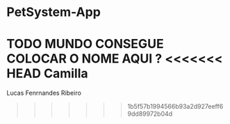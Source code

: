 # PetSystem-App
TODO MUNDO CONSEGUE COLOCAR O NOME AQUI ?
<<<<<<< HEAD
Camilla
=======
Lucas Fenrnandes Ribeiro
>>>>>>> 1b5f57b1994566b93a2d927eeff69dd89972b04d
